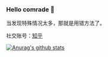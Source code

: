 ### Hello comrade 👋

当发现特殊情况太多，那就是用错方法了。

社交账号：[知乎](https://www.zhihu.com/people/shan-seng-26-89)

[![Anurag's github stats](https://github-readme-stats.vercel.app/api?username=hzs0623)](https://github.com/hzs0623/github-readme-stats)
